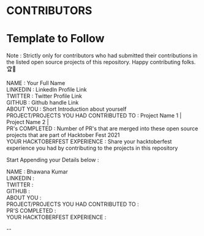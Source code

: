 # CONTRIBUTORS

# Template to Follow

Note : Strictly only for contributors who had submitted their contributions in the listed open source projects of this repository. Happy contributing folks.🏆👏

NAME : Your Full Name <br>
LINKEDIN : LinkedIn Profile Link <br>
TWITTER : Twitter Profile Link <br>
GITHUB : Github handle Link <br>
ABOUT YOU : Short Introduction about yourself <br>
PROJECT/PROJECTS YOU HAD CONTRIBUTED TO : Project Name 1 | Project Name 2 | <br>
PR's COMPLETED : Number of PR's that are merged into these open source projects that are part of Hacktober Fest 2021 <br>
YOUR HACKTOBERFEST EXPERIENCE : Share your hacktoberfest experience you had by contributing to the projects in this repository <br>

Start Appending your Details below :

NAME : Bhawana Kumar <br>
LINKEDIN :  <br>
TWITTER :   <br>
GITHUB :  <br>
ABOUT YOU :  <br>
PROJECT/PROJECTS YOU HAD CONTRIBUTED TO :  <br>
PR'S COMPLETED :  <br>
YOUR HACKTOBERFEST EXPERIENCE : <br>

--
